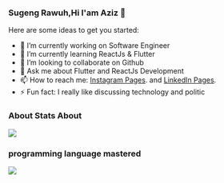 ### Sugeng Rawuh,Hi I'am Aziz 👋

Here are some ideas to get you started:

- 🔭 I’m currently working on Software Engineer
- 🌱 I’m currently learning ReactJs & Flutter
- 👯 I’m looking to collaborate on Github
- 💬 Ask me about Flutter and ReactJs Development
- 📫 How to reach me: [Instagram Pages](https://www.instagram.com/alfauzi_k/). and [LinkedIn Pages](https://www.linkedin.com/in/aziz-alfauzi-4b93a717b/).
- ⚡ Fun fact: I really like discussing technology and politic

###  About Stats About
<img src="https://github-readme-stats.vercel.app/api?username=Azizalfauzi&show_icons=true&theme=tokyonight"/>


###  programming language mastered
<img src="https://github-readme-stats.vercel.app/api/top-langs/?username=Azizalfauzi&layout=compact&theme=tokyonight"/>

